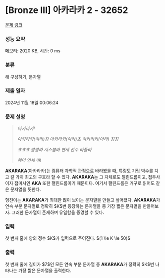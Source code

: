 # [Bronze III] 아카라카 2 - 32652 

[문제 링크](https://www.acmicpc.net/problem/32652) 

### 성능 요약

메모리: 2020 KB, 시간: 0 ms

### 분류

해 구성하기, 문자열

### 제출 일자

2024년 11월 18일 00:06:24

### 문제 설명

<blockquote>
<p><em>아카라카!</em></p>

<p><em>아카라카(아라)칭 아카라카(아라)쵸 아카라카(아라) 칭칭</em></p>

<p><em>쵸쵸쵸 랄랄라 시스붐바 연세 선수 라플라</em></p>

<p><em>헤이 연세 야!</em></p>
</blockquote>

<p><strong>AKARAKA</strong>(아카라카)는 컴퓨터 과학적 관점으로 바라봤을 때, 튜링도 기립 박수를 치고 갈 가히 최고의 구호라 할 수 있다. <strong>AKARAKA</strong>는 그 자체로도 팰린드롬이고, 접두사이자 접미사인 <strong>AKA</strong> 또한 팰린드롬이기 때문이다. 여기서 팰린드롬은 거꾸로 읽어도 같은 문자열을 뜻한다.</p>

<p>형진이는 <strong>AKARAKA</strong>가 최대한 많이 보이는 문자열을 만들고 싶어졌다. <strong>AKARAKA</strong>가 연속 부분 문자열로 정확히 $K$번 등장하는 문자열들 중 가장 짧은 문자열을 만들어보자. 그러한 문자열이 존재하며 유일함을 증명할 수 있다.</p>

### 입력 

 <p>첫 번째 줄에 양의 정수 $K$가 입력으로 주어진다. $(1 \le K \le 50)$</p>

### 출력 

 <p>첫 번째 줄에 길이가 $7$인 모든 연속 부분 문자열 중 <strong>AKARAKA</strong>가 정확히 $K$번 나타나는 가장 짧은 문자열을 출력한다.</p>

